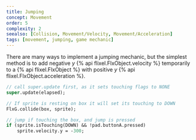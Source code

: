 ```yaml
---
title: Jumping
concept: Movement
order: 5
complexity: 2
seealso: [Collision, Movement/Velocity, Movement/Acceleration]
tags: [movement, jumping, game mechanic]
---
```

There are many ways to implement a jumping mechanic, but the simplest method is to add negative <var>y</var> {% api flixel.FlxObject.velocity %} temporarily to a {% api flixel.FlxObject %} with positive <var>y</var> {% api flixel.FlxObject.acceleration %}.


```haxe
// call super.update first, as it sets touching flags to NONE
super.update(elapsed);

// If sprite is resting on box it will set its touching to DOWN
FlxG.collide(box, sprite);

// jump if touching the box, and jump is pressed
if (sprite.isTouching(DOWN) && !pad.buttonA.pressed)
	sprite.velocity.y = -300;
```
